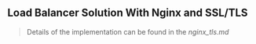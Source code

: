 ## Load Balancer Solution With Nginx and SSL/TLS

> Details of the implementation can be found in the *nginx_tls.md*